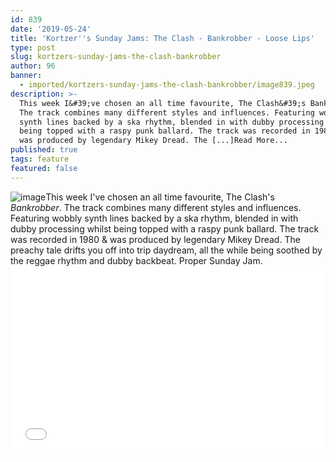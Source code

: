 ```yaml
---
id: 839
date: '2019-05-24'
title: 'Kortzer''s Sunday Jams: The Clash - Bankrobber - Loose Lips'
type: post
slug: kortzers-sunday-jams-the-clash-bankrobber
author: 96
banner:
  - imported/kortzers-sunday-jams-the-clash-bankrobber/image839.jpeg
description: >-
  This week I&#39;ve chosen an all time favourite, The Clash&#39;s Bankrobber.
  The track combines many different styles and influences. Featuring wobbly
  synth lines backed by a ska rhythm, blended in with dubby processing whilst
  being topped with a raspy punk ballard. The track was recorded in 1980 &amp;
  was produced by legendary Mikey Dread. The [...]Read More...
published: true
tags: feature
featured: false
---
```

![image](../imported/kortzers-sunday-jams-the-clash-bankrobber/image839.jpeg)This week I've chosen an all time favourite, The Clash's _Bankrobber_. The track combines many different styles and influences. Featuring wobbly synth lines backed by a ska rhythm, blended in with dubby processing whilst being topped with a raspy punk ballard. The track was recorded in 1980 & was produced by legendary Mikey Dread. The preachy tale drifts you off into trip daydream, all the while being soothed by the reggae rhythm and dubby backbeat. Proper Sunday Jam.<iframe width='100%' height='300' scrolling='no' frameborder='no' allow='autoplay' src='//www.youtube.com/embed/ttJBdr6eBuo?wmode=opaque'></iframe>